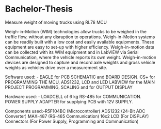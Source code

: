# Bachelor-Thesis
Measure weight of moving trucks using RL78 MCU

Weigh-in-Motion (WIM) technologies allow trucks to be weighed in the traffic flow, without any disruption to operations.
Weigh-in-Motion systems can be readily built with a low cost and easily available equipments.
These equipment are easy to set-up with higher efficiency. Weigh-in-motion data can be collected
with its WIM equipment and in LabVIEW via Serial Communication, where the vehicle reports
its own weight. Weigh-in-motion devices are designed to capture and record axle weights and
gross vehicle weights as vehicles drive over a measurement site.


Software used: - EAGLE for PCB SCHEMATIC and BOARD DESIGN.
                 CS+ for PROGRAMMING THE MCU, ADS1232, LCD and LED
                 LABVIEW for the MAIN PROJECT PROGRAMMING, SCALING and
                 for OUTPUT DISPLAY
                 
Hardware used: - LOADCELL of 6 kg
                 RS-485 for COMMUNICATION.
                 POWER SUPPLY ADAPTER for supplying PCB with 12V SUPPLY.
                 
Components used:-R5F104BC (Microcontroller)
                 ADS1232 (24-Bit ADC Converter)
                 MAX-487 (RS-485 Communication)
                 16x2 LCD (For DISPLAY)
                 Connectors (For Power Supply, Programming and Communication)
